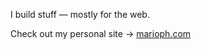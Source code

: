 I build stuff — mostly for the web.

Check out my personal site -> [marioph.com](https://marioph.com)
